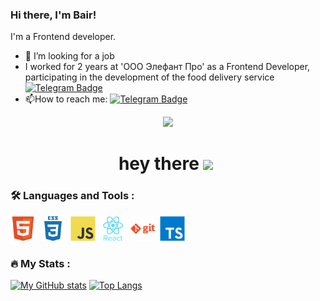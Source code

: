 ### Hi there, I'm Bair!

I'm a Frontend developer.

- 🔭 I’m looking for a job
- I worked for 2 years at 'ООО Элефант Про' as a Frontend Developer, participating in the development of the food delivery service <a href="https://foodster.pro/">
    <img src="https://img.shields.io/badge/Foodster-green" alt="Telegram Badge" width='80'/>
  </a>
- :mailbox:How to reach me:   <a href="https://t.me/aveev_bo">
    <img src="https://img.shields.io/badge/Telegram-blue?logo=telegram&logoColor=white" alt="Telegram Badge" width='100'/>
  </a>

<div id="header" align="center">
  <img src="https://media.giphy.com/media/M9gbBd9nbDrOTu1Mqx/giphy.gif" width="200"/>
</div>

<div id="counter" align="center">
   <h1>
  hey there
  <img src="https://media.giphy.com/media/hvRJCLFzcasrR4ia7z/giphy.gif" width="30px"/>
    <img src="https://komarev.com/ghpvc/?username=Bair-A&style=flat-square&color=blue" alt=""/>
</h1> 
</div>

### :hammer_and_wrench: Languages and Tools :
<p>
<img src="https://github.com/devicons/devicon/blob/master/icons/html5/html5-original.svg" title="HTML5" alt="HTML" width="40" height="40"/>&nbsp;
<img src="https://github.com/devicons/devicon/blob/master/icons/css3/css3-plain-wordmark.svg"  title="CSS3" alt="CSS" width="40" height="40"/>&nbsp;
<img src="https://github.com/devicons/devicon/blob/master/icons/javascript/javascript-original.svg" title="JavaScript" alt="JavaScript" width="40" height="40"/>&nbsp;
<img src="https://github.com/devicons/devicon/blob/master/icons/react/react-original-wordmark.svg" title="React" alt="React" width="40" height="40"/>&nbsp;
<img src="https://github.com/devicons/devicon/blob/master/icons/git/git-plain-wordmark.svg" title="Git" **alt="Git" width="40" height="40"/>&nbsp;  
<img src="https://github.com/devicons/devicon/blob/master/icons/typescript/typescript-original.svg" title="Git" **alt="Git" width="40" height="40"/>&nbsp;  
</p>

### :fire: My Stats :
[![My GitHub stats](https://github-readme-stats.vercel.app/api?username=Bair-A&count_private=true&show_icons=true&theme=radical)](https://github.com/Bair-A/github-readme-stats)
[![Top Langs](https://github-readme-stats.vercel.app/api/top-langs/?username=Bair-A&layout=compact&theme=radical)](https://github.com/anuraghazra/github-readme-stats)
